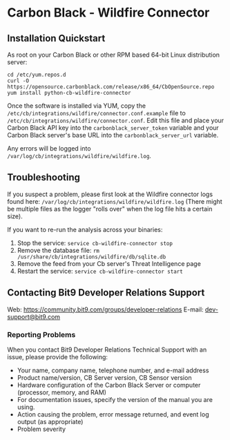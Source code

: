 # Carbon Black - Wildfire Connector

## Installation Quickstart

As root on your Carbon Black or other RPM based 64-bit Linux distribution server:
```
cd /etc/yum.repos.d
curl -O https://opensource.carbonblack.com/release/x86_64/CbOpenSource.repo
yum install python-cb-wildfire-connector
```

Once the software is installed via YUM, copy the `/etc/cb/integrations/wildfire/connector.conf.example` file to
`/etc/cb/integrations/wildfire/connector.conf`. Edit this file and place your Carbon Black API key into the
`carbonblack_server_token` variable and your Carbon Black server's base URL into the `carbonblack_server_url` variable.

Any errors will be logged into `/var/log/cb/integrations/wildfire/wildfire.log`.

## Troubleshooting

If you suspect a problem, please first look at the Wildfire connector logs found here:
`/var/log/cb/integrations/wildfire/wildfire.log`
(There might be multiple files as the logger "rolls over" when the log file hits a certain size).

If you want to re-run the analysis across your binaries:

1. Stop the service: `service cb-wildfire-connector stop`
2. Remove the database file: `rm /usr/share/cb/integrations/wildfire/db/sqlite.db`
3. Remove the feed from your Cb server's Threat Intelligence page
4. Restart the service: `service cb-wildfire-connector start`

## Contacting Bit9 Developer Relations Support

Web: https://community.bit9.com/groups/developer-relations
E-mail: dev-support@bit9.com

### Reporting Problems

When you contact Bit9 Developer Relations Technical Support with an issue, please provide the following:

* Your name, company name, telephone number, and e-mail address
* Product name/version, CB Server version, CB Sensor version
* Hardware configuration of the Carbon Black Server or computer (processor, memory, and RAM)
* For documentation issues, specify the version of the manual you are using.
* Action causing the problem, error message returned, and event log output (as appropriate)
* Problem severity
